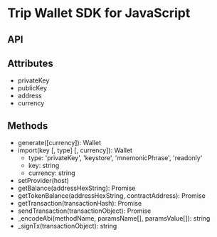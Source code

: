 # Trip Wallet SDK for JavaScript

## API

## Attributes
* privateKey
* publicKey
* address
* currency

## Methods
* generate([currency]): Wallet
* import(key [, type] [, currency]): Wallet
    * type: 'privateKey', 'keystore', 'mnemonicPhrase', 'readonly'
    * key: string
    * currency: string
* setProvider(host)
* getBalance(addressHexString): Promise
* getTokenBalance(addressHexString, contractAddress): Promise
* getTransaction(transactionHash): Promise
* sendTransaction(transactionObject): Promise
* _encodeAbi(methodName, paramsName[], paramsValue[]): string
* _signTx(transactionObject): string
